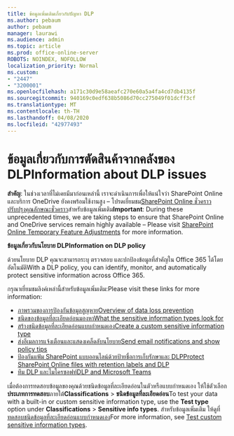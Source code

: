 ```yaml
---
title: ข้อมูลเพิ่มเติมเกี่ยวกับปัญหา DLP
ms.author: pebaum
author: pebaum
manager: laurawi
ms.audience: admin
ms.topic: article
ms.prod: office-online-server
ROBOTS: NOINDEX, NOFOLLOW
localization_priority: Normal
ms.custom:
- "2447"
- "3200001"
ms.openlocfilehash: a171c30d9e58aeafc270e60a5a4fa4cd7db4135f
ms.sourcegitcommit: 940169c0edf638b5086d70cc275049f01dcff3cf
ms.translationtype: MT
ms.contentlocale: th-TH
ms.lasthandoff: 04/08/2020
ms.locfileid: "42977493"
---
```

# <a name="information-about-dlp-issues"></a><span data-ttu-id="4f770-102">ข้อมูลเกี่ยวกับการตัดสินค้าจากคลังของ DLP</span><span class="sxs-lookup"><span data-stu-id="4f770-102">Information about DLP issues</span></span>

<span data-ttu-id="4f770-103">**สําคัญ**: ในช่วงเวลาที่ไม่เคยมีมาก่อนเหล่านี้ เราจะดําเนินการเพื่อให้แน่ใจว่า SharePoint Online และบริการ OneDrive ยังคงพร้อมใช้งานสูง – โปรดเยี่ยมชม[SharePoint Online ชั่วคราวปรับปรุงคุณลักษณะชั่วคราว](https://aka.ms/ODSPAdjustments)สําหรับข้อมูลเพิ่มเติม</span><span class="sxs-lookup"><span data-stu-id="4f770-103">**Important**: During these unprecedented times, we are taking steps to ensure that SharePoint Online and OneDrive services remain highly available – Please visit [SharePoint Online Temporary Feature Adjustments](https://aka.ms/ODSPAdjustments) for more information.</span></span>

<span data-ttu-id="4f770-104">**ข้อมูลเกี่ยวกับนโยบาย DLP**</span><span class="sxs-lookup"><span data-stu-id="4f770-104">**Information on DLP policy**</span></span>

<span data-ttu-id="4f770-105">ด้วยนโยบาย DLP คุณจะสามารถระบุ ตรวจสอบ และปกป้องข้อมูลที่สําคัญใน Office 365 ได้โดยอัตโนมัติ</span><span class="sxs-lookup"><span data-stu-id="4f770-105">With a DLP policy, you can identify, monitor, and automatically protect sensitive information across Office 365.</span></span>

<span data-ttu-id="4f770-106">กรุณาเยี่ยมชมลิงค์เหล่านี้สําหรับข้อมูลเพิ่มเติม:</span><span class="sxs-lookup"><span data-stu-id="4f770-106">Please visit these links for more information:</span></span>

- [<span data-ttu-id="4f770-107">ภาพรวมของการป้องกันข้อมูลสูญหาย</span><span class="sxs-lookup"><span data-stu-id="4f770-107">Overview of data loss prevention</span></span>](https://docs.microsoft.com/office365/securitycompliance/data-loss-prevention-policies)
- [<span data-ttu-id="4f770-108">ชนิดของข้อมูลที่ละเอียดอ่อนมองหา</span><span class="sxs-lookup"><span data-stu-id="4f770-108">What the sensitive information types look for</span></span>](https://docs.microsoft.com/office365/securitycompliance/what-the-sensitive-information-types-look-for)
- [<span data-ttu-id="4f770-109">สร้างชนิดข้อมูลที่ละเอียดอ่อนแบบกําหนดเอง</span><span class="sxs-lookup"><span data-stu-id="4f770-109">Create a custom sensitive information type</span></span>](https://docs.microsoft.com/office365/securitycompliance/create-a-custom-sensitive-information-type)
- [<span data-ttu-id="4f770-110">ส่งอีเมลการแจ้งเตือนและแสดงเคล็ดลับนโยบาย</span><span class="sxs-lookup"><span data-stu-id="4f770-110">Send email notifications and show policy tips</span></span>](https://docs.microsoft.com/office365/securitycompliance/use-notifications-and-policy-tips)
- [<span data-ttu-id="4f770-111">ป้องกันแฟ้ม SharePoint แบบออนไลน์ด้วยป้ายชื่อการเก็บรักษาและ DLP</span><span class="sxs-lookup"><span data-stu-id="4f770-111">Protect SharePoint Online files with retention labels and DLP</span></span>](https://docs.microsoft.com/office365/securitycompliance/protect-sharepoint-online-files-with-office-365-labels-and-dlp)
- [<span data-ttu-id="4f770-112">ทีม DLP และไมโครซอฟท์</span><span class="sxs-lookup"><span data-stu-id="4f770-112">DLP and Microsoft Teams</span></span>](https://docs.microsoft.com/office365/securitycompliance/dlp-microsoft-teams)

<span data-ttu-id="4f770-113">เมื่อต้องการทดสอบข้อมูลของคุณด้วยชนิดข้อมูลที่ละเอียดอ่อนในตัวหรือแบบกําหนดเอง ให้ใช้ตัวเลือก**ประเภทการทดสอบ**ภายใต้**Classifications** > **ชนิดข้อมูลที่ละเอียดอ่อน**</span><span class="sxs-lookup"><span data-stu-id="4f770-113">To test your data with a built-in or custom sensitive information type, use the **Test type** option under **Classifications** > **Sensitive info types**.</span></span> <span data-ttu-id="4f770-114">สําหรับข้อมูลเพิ่มเติม ให้ดูที่[ทดสอบชนิดข้อมูลที่ละเอียดอ่อนแบบกําหนดเอง](https://docs.microsoft.com/office365/securitycompliance/create-a-custom-sensitive-information-type#test-custom-sensitive-information-types-in-the-security--compliance-center)</span><span class="sxs-lookup"><span data-stu-id="4f770-114">For more information, see [Test custom sensitive information types](https://docs.microsoft.com/office365/securitycompliance/create-a-custom-sensitive-information-type#test-custom-sensitive-information-types-in-the-security--compliance-center).</span></span>